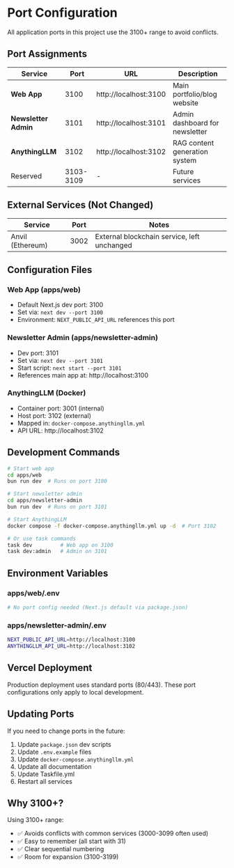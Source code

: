 # Port Configuration

All application ports in this project use the 3100+ range to avoid conflicts.

## Port Assignments

| Service | Port | URL | Description |
|---------|------|-----|-------------|
| **Web App** | 3100 | http://localhost:3100 | Main portfolio/blog website |
| **Newsletter Admin** | 3101 | http://localhost:3101 | Admin dashboard for newsletter |
| **AnythingLLM** | 3102 | http://localhost:3102 | RAG content generation system |
| Reserved | 3103-3109 | - | Future services |

## External Services (Not Changed)

| Service | Port | Notes |
|---------|------|-------|
| Anvil (Ethereum) | 3002 | External blockchain service, left unchanged |

## Configuration Files

### Web App (apps/web)
- Default Next.js dev port: 3100
- Set via: `next dev --port 3100`
- Environment: `NEXT_PUBLIC_API_URL` references this port

### Newsletter Admin (apps/newsletter-admin)
- Dev port: 3101
- Set via: `next dev --port 3101`
- Start script: `next start --port 3101`
- References main app at: http://localhost:3100

### AnythingLLM (Docker)
- Container port: 3001 (internal)
- Host port: 3102 (external)
- Mapped in: `docker-compose.anythingllm.yml`
- API URL: http://localhost:3102

## Development Commands

```bash
# Start web app
cd apps/web
bun run dev  # Runs on port 3100

# Start newsletter admin
cd apps/newsletter-admin
bun run dev  # Runs on port 3101

# Start AnythingLLM
docker compose -f docker-compose.anythingllm.yml up -d  # Port 3102

# Or use task commands
task dev         # Web app on 3100
task dev:admin   # Admin on 3101
```

## Environment Variables

### apps/web/.env
```bash
# No port config needed (Next.js default via package.json)
```

### apps/newsletter-admin/.env
```bash
NEXT_PUBLIC_API_URL=http://localhost:3100
ANYTHINGLLM_API_URL=http://localhost:3102
```

## Vercel Deployment

Production deployment uses standard ports (80/443). These port configurations only apply to local development.

## Updating Ports

If you need to change ports in the future:

1. Update `package.json` dev scripts
2. Update `.env.example` files
3. Update `docker-compose.anythingllm.yml`
4. Update all documentation
5. Update Taskfile.yml
6. Restart all services

## Why 3100+?

Using 3100+ range:
- ✅ Avoids conflicts with common services (3000-3099 often used)
- ✅ Easy to remember (all start with 31)
- ✅ Clear sequential numbering
- ✅ Room for expansion (3100-3199)
